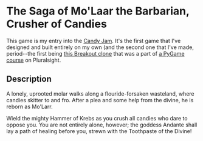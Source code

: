 The Saga of Mo'Laar the Barbarian, Crusher of Candies
======

This game is my entry into the [Candy Jam](http://itch.io/jam/candyjam). It's the first game that I've designed and built entirely on my own (and the second one that I've made, period--the first being [this Breakout clone](https://github.com/jackmaney/breakout-clone) that was a part of [a PyGame course](http://pluralsight.com/training/Courses/TableOfContents/game-programming-python-pygame) on Pluralsight.

Description
--------

A lonely, uprooted molar walks along a flouride-forsaken wasteland, where candies skitter to and fro. After a plea and some help from the divine, he is reborn as Mo'Larr.

Wield the mighty Hammer of Krebs as you crush all candies who dare to oppose you. You are not entirely alone, however; the goddess Andante shall lay a path of healing before you, strewn with the Toothpaste of the Divine!
